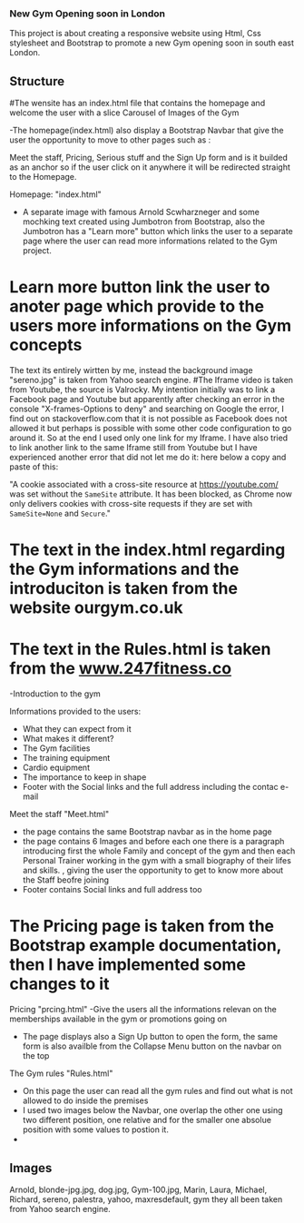 ### New Gym Opening soon in London 

This project is about creating a responsive website using Html, Css stylesheet and Bootstrap to promote a new Gym opening soon in south east London.

## Structure 

#The wensite has an index.html file that contains the homepage and welcome the user with  a slice Carousel of Images of the Gym

-The homepage(index.html) also display a Bootstrap Navbar that give the user the opportunity to move to other pages such as : 

Meet the staff, Pricing, Serious stuff and the Sign Up form and is it builded as an anchor so if the user click on it anywhere it will be redirected straight to the Homepage. 

Homepage: "index.html" 
- A separate image with famous Arnold Scwharzneger and some mochking text created using Jumbotron from Bootstrap, also the Jumbotron has a "Learn more" button which links the user to a separate page where the user can read more informations related to the Gym project.

# Learn more button link the user to anoter page which provide to the users more informations on the Gym concepts 
The text its entirely wirtten by me, instead the background image "sereno.jpg" is taken from Yahoo search engine. 
#The Iframe video is taken from Youtube, the source is Valrocky.
My intention initially was to link a Facebook page and Youtube but apparently after checking an error in the console "X-frames-Options to deny" and searching on Google the error, I find out on stackoverflow.com that it is not possible as Facebook does not allowed it but perhaps is possible with some other code configuration to go around it. So at the end I used only one link for my Iframe. I have also tried to link another link to the same Iframe still from Youtube but I have experienced another error that did not let me do it: here below a copy and paste of this:

"A cookie associated with a cross-site resource at https://youtube.com/ was set without the `SameSite` attribute. It has been blocked, as Chrome now only delivers cookies with cross-site requests if they are set with `SameSite=None` and `Secure`." 

# The text in the index.html regarding the Gym informations and the introduciton is taken from the website ourgym.co.uk 
# The text in the Rules.html is taken from the www.247fitness.co

 -Introduction to the gym
 
  Informations provided to the users: 
  - What they can expect from it 
  - What makes it different?
 - The Gym facilities
 - The training equipment
 - Cardio equipment
 - The importance to keep in shape 
 - Footer with the Social links and the full address including the contac e-mail 


Meet the staff "Meet.html"
- the page contains the same Bootstrap navbar as in the home page 
- the page contains 6 Images and before each one there is a paragraph introducing first the whole Family and concept of the gym and then each Personal Trainer  working in the gym with a small biography of their lifes and skills. , giving the user the opportunity to get to know more about the Staff beofre joining 
- Footer contains Social links and full address too 

# The Pricing page is taken from the Bootstrap example documentation, then I have implemented some changes to it 
Pricing "prcing.html"
-Give the users all the informations relevan on the memberships available in the gym or promotions going on
- The page displays also a Sign Up button to open the form, the same form is also availble from the Collapse Menu button on the navbar on the top


The Gym rules "Rules.html" 
- On this page the user can read all the gym rules and find out what is not allowed to do inside the premises 
- I used two images below the Navbar, one overlap the other one using two different position, one relative and for the smaller one absolue position with some values to postion it.
- 


## Images 
Arnold, blonde-jpg.jpg, dog.jpg, Gym-100.jpg, Marin, Laura, Michael, Richard, sereno, palestra, yahoo, maxresdefault, gym they all been taken from Yahoo search engine. 














